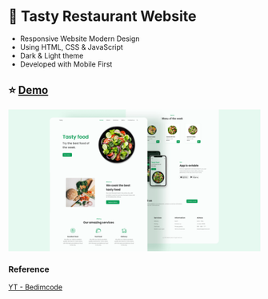 # :fork_and_knife: Tasty Restaurant Website

- Responsive Website Modern Design
- Using HTML, CSS & JavaScript
- Dark & Light theme
- Developed with Mobile First

## :star: [Demo](https://fakestandard.github.io/responsive-website-design-tasty-restaurant/)

![COVER](./preview.png)

### Reference
[YT - Bedimcode](https://www.youtube.com/watch?v=5RIFrZEjURA)
